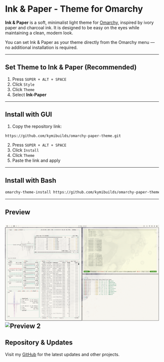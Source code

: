 # Ink & Paper - Theme for Omarchy
**Ink & Paper** is a soft, minimalist light theme for [Omarchy](https://omarchy.org), inspired by ivory paper and charcoal ink. It is designed to be easy on the eyes while maintaining a clean, modern look.

You can set Ink & Paper as your theme directly from the Omarchy menu — no additional installation is required.

---

## Set Theme to Ink & Paper (Recommended)
1. Press `SUPER + ALT + SPACE`
2. Click `Style`
3. Click `Theme`
4. Select **Ink-Paper**

---

## Install with GUI
1. Copy the repository link:
```bash
https://github.com/kymibuilds/omarchy-paper-theme.git
```
2. Press `SUPER + ALT + SPACE`
3. Click `Install`
4. Click `Theme`
5. Paste the link and apply

---

## Install with Bash
```bash
omarchy-theme-install https://github.com/kymibuilds/omarchy-paper-theme.git
```

---

## Preview
![Preview 1](preview/preview-1.png)
![Preview 2](preview/preview-2.png)
---

## Repository & Updates
Visit my [GitHub](https://github.com/kymibuilds) for the latest updates and other projects.